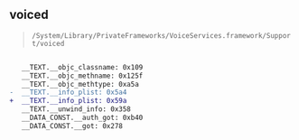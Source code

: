 ## voiced

> `/System/Library/PrivateFrameworks/VoiceServices.framework/Support/voiced`

```diff

   __TEXT.__objc_classname: 0x109
   __TEXT.__objc_methname: 0x125f
   __TEXT.__objc_methtype: 0xa5a
-  __TEXT.__info_plist: 0x5a4
+  __TEXT.__info_plist: 0x59a
   __TEXT.__unwind_info: 0x358
   __DATA_CONST.__auth_got: 0xb40
   __DATA_CONST.__got: 0x278

```
